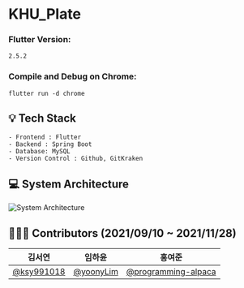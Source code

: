 # KHU_Plate
### Flutter Version:
```
2.5.2
```

### Compile and Debug on Chrome:
```
flutter run -d chrome
```

## 💡 Tech Stack
```
- Frontend : Flutter
- Backend : Spring Boot
- Database: MySQL
- Version Control : Github, GitKraken
```

## 💻 System Architecture
![System Architecture](https://user-images.githubusercontent.com/78005346/142754745-01402212-44de-46ba-8803-d4fc62410c0d.png)

## 👨‍👧‍👦 Contributors (2021/09/10 ~ 2021/11/28)
| 김서연 | 임하윤 | 홍여준 |
| :----: | :----: | :----: |
| [@ksy991018](https://github.com/ksy991018) | [@yoonyLim](https://github.com/yoonyLim) | [@programming-alpaca](https://github.com/programming-alpaca) |

